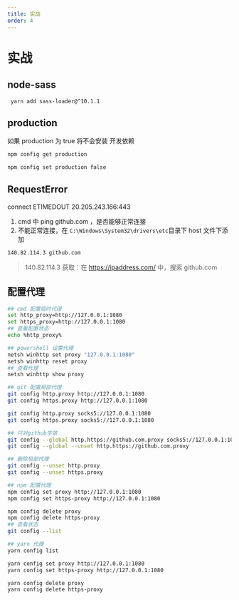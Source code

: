 ```yaml
---
title: 实战
order: 4
---
```


# 实战

## node-sass

```shell
 yarn add sass-loader@^10.1.1
```

## production

如果 production 为 true 将不会安装 开发依赖

```bash
npm config get production

npm config set production false
```

## RequestError

connect ETIMEDOUT 20.205.243.166:443

1. cmd 中 ping github.com ，是否能够正常连接
2. 不能正常连接，在 `C:\Windows\System32\drivers\etc`目录下 host 文件下添加

```bash
140.82.114.3 github.com
```

> 140.82.114.3 获取：在 https://ipaddress.com/ 中，搜索 github.com

## 配置代理

```bash
## cmd 配置临时代理
set http_proxy=http://127.0.0.1:1080
set https_proxy=http://127.0.0.1:1080
## 查看配置状态
echo %http_proxy%

## powershell 设置代理
netsh winhttp set proxy "127.0.0.1:1080"
netsh winhttp reset proxy
## 查看代理
netsh winhttp show proxy

## git 配置局部代理
git config http.proxy http://127.0.0.1:1080
git config https.proxy http://127.0.0.1:1080

git config http.proxy socks5://127.0.0.1:1080
git config https.proxy socks5://127.0.0.1:1080

## 只对github生效
git config --global http.https://github.com.proxy socks5://127.0.0.1:1080
git config --global --unset http.https://github.com.proxy

## 删除局部代理
git config --unset http.proxy
git config --unset https.proxy

## npm 配置代理
npm config set proxy http://127.0.0.1:1080
npm config set https-proxy http://127.0.0.1:1080

npm config delete proxy
npm config delete https-proxy
## 查看状态
git config --list

## yarn 代理
yarn config list

yarn config set proxy http://127.0.0.1:1080
yarn config set https-proxy http://127.0.0.1:1080

yarn config delete proxy
yarn config delete https-proxy
```
